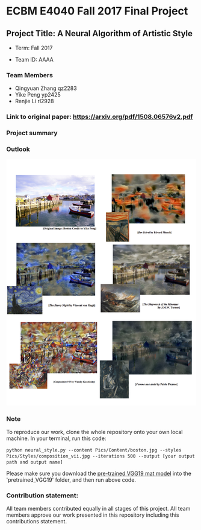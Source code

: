# ECBM E4040 Fall 2017 Final Project 

## Project Title: A Neural Algorithm of Artistic Style

+ Term: Fall 2017

+ Team ID: AAAA

### Team Members 

+ Qingyuan Zhang qz2283
+ Yike Peng yp2425
+ Renjie Li rl2928
 

### Link to original paper: https://arxiv.org/pdf/1508.06576v2.pdf

### Project summary



### Outlook

![Output](Pics/Outputs/Mixed.jpg)


### Note 
To reproduce our work, clone the whole repository onto your own local machine. In your terminal, run this code:
```
python neural_style.py --content Pics/Content/boston.jpg --styles Pics/Styles/composition_vii.jpg --iterations 500 --output [your output path and output name]
```
Please make sure you download the [pre-trained VGG19 mat model](http://www.vlfeat.org/matconvnet/models/beta16/imagenet-vgg-verydeep-19.mat) into the 'pretrained_VGG19' folder, and then run above code.

### Contribution statement:
 All team members contributed equally in all stages of this project. All team members approve our work presented in this repository including this contributions statement. 



